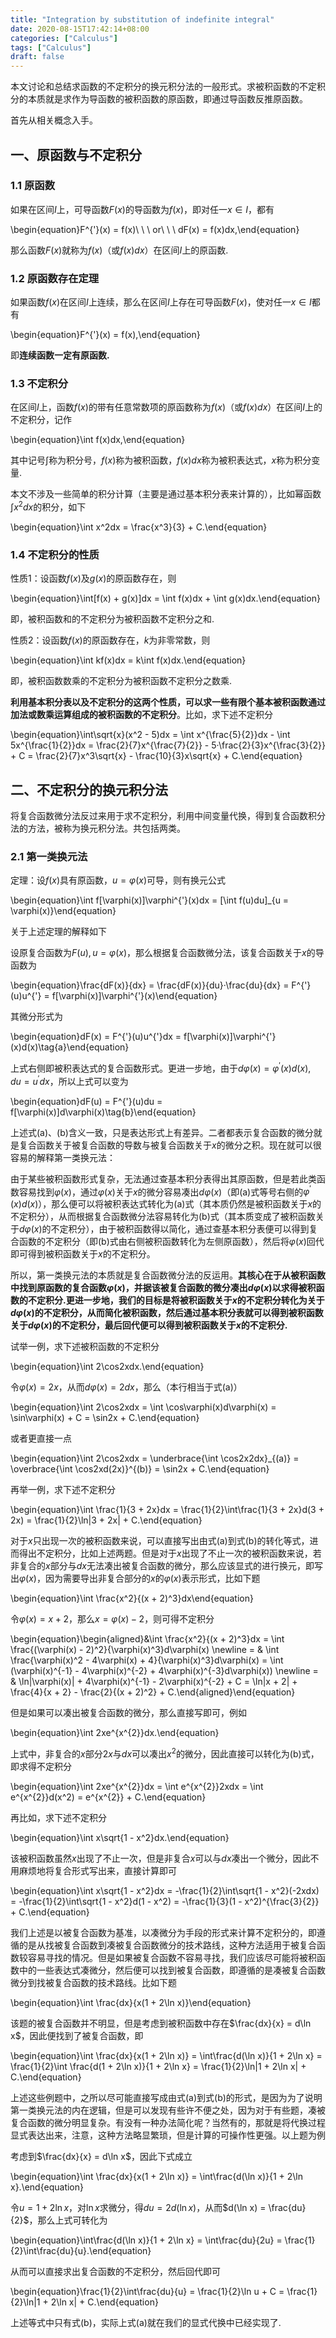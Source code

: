 ```yaml
---
title: "Integration by substitution of indefinite integral"
date: 2020-08-15T17:42:14+08:00
categories: ["Calculus"]
tags: ["Calculus"]
draft: false
---
```


本文讨论和总结求函数的不定积分的换元积分法的一般形式。求被积函数的不定积分的本质就是求作为导函数的被积函数的原函数，即通过导函数反推原函数。

首先从相关概念入手。

## **一、原函数与不定积分**

### **1.1 原函数**

如果在区间$I$上，可导函数$F(x)$的导函数为$f(x)$，即对任一$x \in I$，都有

\begin{equation}F^{'}(x) = f(x)\ \ \ or\ \ \ dF(x) = f(x)dx,\end{equation}

那么函数$F(x)$就称为$f(x)$（或$f(x)dx$）在区间$I$上的原函数.

### **1.2 原函数存在定理**

如果函数$f(x)$在区间$I$上连续，那么在区间$I$上存在可导函数$F(x)$，使对任一$x \in I$都有

\begin{equation}F^{'}(x) = f(x),\end{equation}

即**连续函数一定有原函数.**

### **1.3 不定积分**

在区间$I$上，函数$f(x)$的带有任意常数项的原函数称为$f(x)$（或$f(x)dx$）在区间$I$上的不定积分，记作

\begin{equation}\int f(x)dx,\end{equation}

其中记号$\int$称为积分号，$f(x)$称为被积函数，$f(x)dx$称为被积表达式，$x$称为积分变量.

本文不涉及一些简单的积分计算（主要是通过基本积分表来计算的），比如幂函数$\int x^2dx$的积分，如下

\begin{equation}\int x^2dx = \frac{x^3}{3} + C.\end{equation}

### **1.4 不定积分的性质**

性质1：设函数$f(x)$及$g(x)$的原函数存在，则

\begin{equation}\int[f(x) + g(x)]dx = \int f(x)dx + \int g(x)dx.\end{equation}

即，被积函数和的不定积分为被积函数不定积分之和.

性质2：设函数$f(x)$的原函数存在，$k$为非零常数，则

\begin{equation}\int kf(x)dx = k\int f(x)dx.\end{equation}

即，被积函数数乘的不定积分为被积函数不定积分之数乘.

**利用基本积分表以及不定积分的这两个性质，可以求一些有限个基本被积函数通过加法或数乘运算组成的被积函数的不定积分**。比如，求下述不定积分

\begin{equation}\int\sqrt{x}(x^2 - 5)dx = \int x^{\frac{5}{2}}dx - \int 5x^{\frac{1}{2}}dx = \frac{2}{7}x^{\frac{7}{2}} - 5·\frac{2}{3}x^{\frac{3}{2}} + C = \frac{2}{7}x^3\sqrt{x} - \frac{10}{3}x\sqrt{x} + C.\end{equation}

## **二、不定积分的换元积分法**

将复合函数微分法反过来用于求不定积分，利用中间变量代换，得到复合函数积分法的方法，被称为换元积分法。共包括两类。

### **2.1 第一类换元法**

定理：设$f(x)$具有原函数，$u = \varphi(x)$可导，则有换元公式

\begin{equation}\int f[\varphi(x)]\varphi^{'}(x)dx = [\int f(u)du]_{u = \varphi(x)}\end{equation}

关于上述定理的解释如下

设原复合函数为$F(u),u = \varphi(x)$，那么根据复合函数微分法，该复合函数关于$x$的导函数为

\begin{equation}\frac{dF(x)}{dx} = \frac{dF(x)}{du}·\frac{du}{dx} = F^{'}(u)u^{'} = f[\varphi(x)]\varphi^{'}(x)\end{equation}

其微分形式为

\begin{equation}dF(x) = F^{'}(u)u^{'}dx = f[\varphi(x)]\varphi^{'}(x)d(x)\tag{a}\end{equation}

上式右侧即被积表达式的复合函数形式。更进一步地，由于$d\varphi(x) = \varphi^{'}(x)d(x),du = u^{'}dx$，所以上式可以变为

\begin{equation}dF(u) = F^{'}(u)du = f[\varphi(x)]d\varphi(x)\tag{b}\end{equation}

上述式(a)、(b)含义一致，只是表达形式上有差异。二者都表示复合函数的微分就是复合函数关于被复合函数的导数与被复合函数关于$x$的微分之积。现在就可以很容易的解释第一类换元法：

由于某些被积函数形式复杂，无法通过查基本积分表得出其原函数，但是若此类函数容易找到$\varphi(x)$，通过$\varphi(x)$关于$x$的微分容易凑出$d\varphi(x)$（即(a)式等号右侧的$\varphi^{'}(x)d(x)$），那么便可以将被积表达式转化为(a)式（其本质仍然是被积函数关于$x$的不定积分），从而根据复合函数微分法容易转化为(b)式（其本质变成了被积函数关于$d\varphi(x)$的不定积分），由于被积函数得以简化，通过查基本积分表便可以得到复合函数的不定积分（即(b)式由右侧被积函数转化为左侧原函数），然后将$\varphi(x)$回代即可得到被积函数关于$x$的不定积分。

所以，第一类换元法的本质就是复合函数微分法的反运用。**其核心在于从被积函数中找到原函数的复合函数$\varphi(x)$，并据该被复合函数的微分凑出$d\varphi(x)$以求得被积函数的不定积分.更进一步地，我们的目标是将被积函数关于$x$的不定积分转化为关于$d\varphi(x)$的不定积分，从而简化被积函数，然后通过基本积分表就可以得到被积函数关于$d\varphi(x)$的不定积分，最后回代便可以得到被积函数关于$x$的不定积分.**

试举一例，求下述被积函数的不定积分

\begin{equation}\int 2\cos2xdx.\end{equation}

令$\varphi(x) = 2x$，从而$d\varphi(x) = 2dx$，那么（本行相当于式(a)）

\begin{equation}\int 2\cos2xdx = \int \cos\varphi(x)d\varphi(x) = \sin\varphi(x) + C = \sin2x + C.\end{equation}

或者更直接一点

\begin{equation}\int 2\cos2xdx = \underbrace{\int \cos2x2dx}_{(a)} = \overbrace{\int \cos2xd(2x)}^{(b)} = \sin2x + C.\end{equation}

再举一例，求下述不定积分

\begin{equation}\int \frac{1}{3 + 2x}dx = \frac{1}{2}\int\frac{1}{3 + 2x}d(3 + 2x) = \frac{1}{2}\ln|3 + 2x| + C.\end{equation}

对于$x$只出现一次的被积函数来说，可以直接写出由式(a)到式(b)的转化等式，进而得出不定积分，比如上述两题。但是对于$x$出现了不止一次的被积函数来说，若非复合的$x$部分与$dx$无法凑出被复合函数的微分，那么应该显式的进行换元，即写出$\varphi(x)$，因为需要导出非复合部分的$x$的$\varphi(x)$表示形式，比如下题

\begin{equation}\int \frac{x^2}{(x + 2)^3}dx\end{equation}

令$\varphi(x) = x + 2$，那么$x = \varphi(x) - 2$，则可得不定积分

\begin{equation}\begin{aligned}&\int \frac{x^2}{(x + 2)^3}dx = \int \frac{(\varphi(x) - 2)^2}{\varphi(x)^3}d\varphi(x) \newline = & \int \frac{\varphi(x)^2 - 4\varphi(x) + 4}{\varphi(x)^3}d\varphi(x) = \int (\varphi(x)^{-1} - 4\varphi(x)^{-2} + 4\varphi(x)^{-3}d\varphi(x)) \newline = & \ln|\varphi(x)| + 4\varphi(x)^{-1} - 2\varphi(x)^{-2} + C = \ln|x + 2| + \frac{4}{x + 2} - \frac{2}{(x + 2)^2} + C.\end{aligned}\end{equation}

但是如果可以凑出被复合函数的微分，那么直接写即可，例如

\begin{equation}\int 2xe^{x^{2}}dx.\end{equation}

上式中，非复合的$x$部分$2x$与$dx$可以凑出$x^2$的微分，因此直接可以转化为(b)式，即求得不定积分

\begin{equation}\int 2xe^{x^{2}}dx = \int e^{x^{2}}2xdx = \int e^{x^{2}}d(x^2) = e^{x^{2}} + C.\end{equation}

再比如，求下述不定积分

\begin{equation}\int x\sqrt{1 - x^2}dx.\end{equation}

该被积函数虽然$x$出现了不止一次，但是非复合$x$可以与$dx$凑出一个微分，因此不用麻烦地将复合形式写出来，直接计算即可

\begin{equation}\int x\sqrt{1 - x^2}dx = -\frac{1}{2}\int\sqrt{1 - x^2}(-2xdx) = -\frac{1}{2}\int\sqrt{1 - x^2}d(1 - x^2) = -\frac{1}{3}(1 - x^2)^{\frac{3}{2}} + C.\end{equation}

我们上述是以被复合函数为基准，以凑微分为手段的形式来计算不定积分的，即遵循的是从找被复合函数到凑被复合函数微分的技术路线，这种方法适用于被复合函数较容易寻找的情况。但是如果被复合函数不容易寻找，我们应该尽可能将被积函数中的一些表达式凑微分，然后便可以找到被复合函数，即遵循的是凑被复合函数微分到找被复合函数的技术路线。比如下题

\begin{equation}\int \frac{dx}{x(1 + 2\ln x)}\end{equation}

该题的被复合函数并不明显，但是考虑到被积函数中存在$\frac{dx}{x} = d\ln x$，因此便找到了被复合函数，即

\begin{equation}\int \frac{dx}{x(1 + 2\ln x)} = \int\frac{d(\ln x)}{1 + 2\ln x} = \frac{1}{2}\int \frac{d(1 + 2\ln x)}{1 + 2\ln x} = \frac{1}{2}\ln|1 + 2\ln x| + C.\end{equation}

上述这些例题中，之所以尽可能直接写成由式(a)到式(b)的形式，是因为为了说明第一类换元法的内在逻辑，但是可以发现有些许不便之处，因为对于有些题，凑被复合函数的微分明显复杂。有没有一种办法简化呢？当然有的，那就是将代换过程显式表达出来，注意，这种方法略显繁琐，但是计算的可操作性更强。以上题为例

考虑到$\frac{dx}{x} = d\ln x$，因此下式成立

\begin{equation}\int \frac{dx}{x(1 + 2\ln x)} = \int\frac{d(\ln x)}{1 + 2\ln x}.\end{equation}

令$u = 1 + 2\ln x$，对$\ln x$求微分，得$du = 2d(\ln x)$，从而$d(\ln x) = \frac{du}{2}$，那么上式可转化为

\begin{equation}\int\frac{d(\ln x)}{1 + 2\ln x} = \int\frac{du}{2u} = \frac{1}{2}\int\frac{du}{u}.\end{equation}

从而可以直接求出复合函数的不定积分，然后回代即可

\begin{equation}\frac{1}{2}\int\frac{du}{u} = \frac{1}{2}\ln u + C = \frac{1}{2}\ln|1 + 2\ln x| + C.\end{equation}

上述等式中只有式(b)，实际上式(a)就在我们的显式代换中已经实现了.